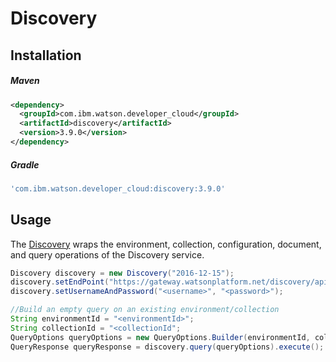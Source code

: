 # Discovery

## Installation

##### Maven
```xml
<dependency>
  <groupId>com.ibm.watson.developer_cloud</groupId>
  <artifactId>discovery</artifactId>
  <version>3.9.0</version>
</dependency>
```

##### Gradle
```gradle
'com.ibm.watson.developer_cloud:discovery:3.9.0'
```

## Usage
The [Discovery][discovery] wraps the environment, collection, configuration, document, and query operations of the Discovery service.

```java
Discovery discovery = new Discovery("2016-12-15");
discovery.setEndPoint("https://gateway.watsonplatform.net/discovery/api/");
discovery.setUsernameAndPassword("<username>", "<password>");

//Build an empty query on an existing environment/collection
String environmentId = "<environmentId>";
String collectionId = "<collectionId";
QueryOptions queryOptions = new QueryOptions.Builder(environmentId, collectionId).build();
QueryResponse queryResponse = discovery.query(queryOptions).execute();
```

[discovery]: http://www.ibm.com/watson/developercloud/doc/discovery/

